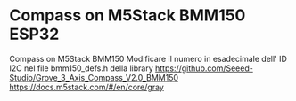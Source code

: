 # Compass on M5Stack BMM150 ESP32
Compass on M5Stack BMM150
Modificare il numero in esadecimale dell' ID I2C nel file bmm150_defs.h della library https://github.com/Seeed-Studio/Grove_3_Axis_Compass_V2.0_BMM150
https://docs.m5stack.com/#/en/core/gray
